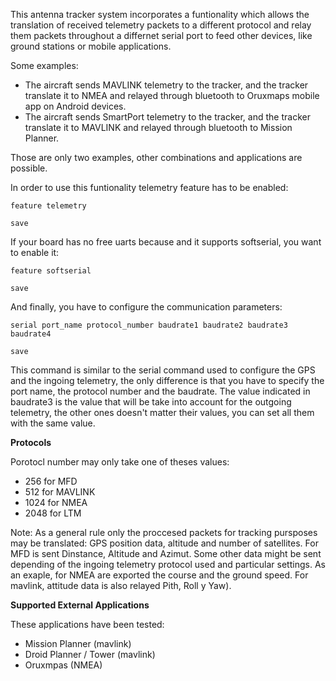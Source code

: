 This antenna tracker system incorporates a funtionality which allows the translation of received telemetry packets to a different protocol and relay them packets throughout a differnet serial port to feed other devices, like ground stations or mobile applications.

Some examples:

* The aircraft sends MAVLINK telemetry to the tracker, and the tracker translate it to NMEA and relayed through bluetooth to Oruxmaps mobile app on Android devices.
* The aircraft sends SmartPort telemetry to the tracker, and the tracker translate it to MAVLINK and relayed through bluetooth to Mission Planner.

Those are only two examples, other combinations and applications are possible.

In order to use this funtionality telemetry feature has to be enabled:

```
feature telemetry

save

```

If your board has no free uarts because and it supports softserial, you want to enable it:

```
feature softserial

save
```

And finally, you have to configure the communication parameters:

```
serial port_name protocol_number baudrate1 baudrate2 baudrate3 baudrate4

save
```

This command is similar to the serial command used to configure the GPS and the ingoing telemetry, the only difference is that you have to specify the port name, the protocol number and the baudrate. The value indicated in baudrate3 is the value that will be take into account  for the outgoing telemetry, the other ones doesn't matter their values, you can set all them with the same value.

**Protocols**

Porotocl number may only take one of theses values:

* 256 for MFD
* 512 for MAVLINK
* 1024 for NMEA
* 2048 for LTM

Note: As a general rule only the proccesed packets for tracking pursposes may be translated: GPS position data, altitude and number of satellites. For MFD is sent Dinstance, Altitude and  Azimut. Some other data might be sent depending of the ingoing telemetry protocol used and particular settings. As an exaple, for NMEA are exported the course and the ground speed. For mavlink, attitude data is also relayed Pith, Roll y Yaw).


**Supported External Applications**

These applications have been tested:

* Mission Planner (mavlink)
* Droid Planner / Tower (mavlink)
* Oruxmpas (NMEA)
